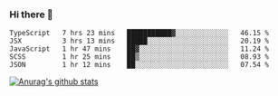 ### Hi there 👋



<!--
**webB1an/webB1an** is a ✨ _special_ ✨ repository because its `README.md` (this file) appears on your GitHub profile.

Here are some ideas to get you started:

- 🔭 I’m currently working on ...
- 🌱 I’m currently learning ...
- 👯 I’m looking to collaborate on ...
- 🤔 I’m looking for help with ...
- 💬 Ask me about ...
- 📫 How to reach me: ...
- 😄 Pronouns: ...
- ⚡ Fun fact: ...
-->

<!--START_SECTION:waka-->
```text
TypeScript   7 hrs 23 mins   ███████████▓░░░░░░░░░░░░░   46.15 % 
JSX          3 hrs 13 mins   █████░░░░░░░░░░░░░░░░░░░░   20.19 % 
JavaScript   1 hr 47 mins    ██▓░░░░░░░░░░░░░░░░░░░░░░   11.24 % 
SCSS         1 hr 25 mins    ██▒░░░░░░░░░░░░░░░░░░░░░░   08.93 % 
JSON         1 hr 12 mins    ██░░░░░░░░░░░░░░░░░░░░░░░   07.54 % 
```
<!--END_SECTION:waka-->


[![Anurag's github stats](https://github-readme-stats.vercel.app/api?username=webB1an&show_icons=true&theme=radical)](https://github.com/anuraghazra/github-readme-stats)

